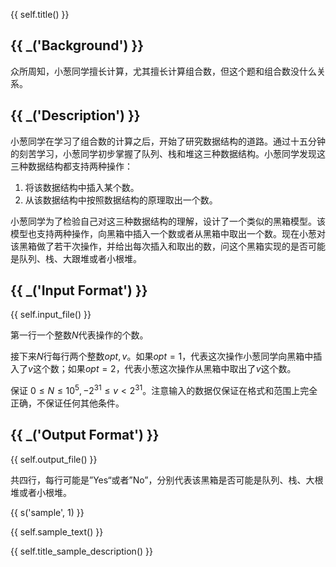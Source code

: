 {{ self.title() }}

## {{ _('Background') }}

众所周知，小葱同学擅长计算，尤其擅长计算组合数，但这个题和组合数没什么关系。

## {{ _('Description') }}

小葱同学在学习了组合数的计算之后，开始了研究数据结构的道路。通过十五分钟的刻苦学习，小葱同学初步掌握了队列、栈和堆这三种数据结构。小葱同学发现这三种数据结构都支持两种操作：

1. 将该数据结构中插入某个数。
2. 从该数据结构中按照数据结构的原理取出一个数。

小葱同学为了检验自己对这三种数据结构的理解，设计了一个类似的黑箱模型。该模型也支持两种操作，向黑箱中插入一个数或者从黑箱中取出一个数。现在小葱对该黑箱做了若干次操作，并给出每次插入和取出的数，问这个黑箱实现的是否可能是队列、栈、大跟堆或者小根堆。

## {{ _('Input Format') }}

{{ self.input_file() }}

第一行一个整数$N$代表操作的个数。

接下来$N$行每行两个整数$opt,v$。如果$opt=1$，代表这次操作小葱同学向黑箱中插入了$v$这个数；如果$opt=2$，代表小葱这次操作从黑箱中取出了$v$这个数。

保证 $0\leq N\leq10^5,-2^{31}\leq v<2^{31}$。注意输入的数据仅保证在格式和范围上完全正确，不保证任何其他条件。

## {{ _('Output Format') }}

{{ self.output_file() }}

共四行，每行可能是”Yes“或者”No”，分别代表该黑箱是否可能是队列、栈、大根堆或者小根堆。

{{ s('sample', 1) }}

{{ self.sample_text() }}

{{ self.title_sample_description() }}
